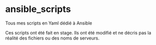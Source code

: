 # ansible_scripts
Tous mes scripts en Yaml dédié à Ansible

Ces scripts ont été fait en stage. Ils ont été modifié et ne décris pas la réalité des fichiers ou des noms de serveurs.
